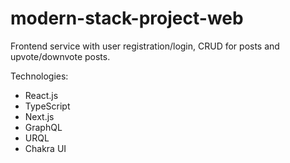 # modern-stack-project-web

Frontend service with user registration/login, CRUD for posts and upvote/downvote posts.

Technologies:

- React.js
- TypeScript
- Next.js
- GraphQL
- URQL
- Chakra UI
